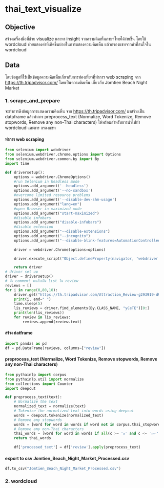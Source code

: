 # thai_text_visualize
## Objective
สร้างเครื่องมือที่ช่วย visualize และหา insight จากความคิดเห็นภาษาไทยได้ง่ายขึ้น โดยใช้ wordcloud ช่วยแสดงคำที่เกิดขึ้นบ่อยในการแสดงความคิดเห็น แล้วกรองแชทจากคำที่สนใจใน wordcloud
## Data
โดยข้อมูลที่ใช้เป็นข้อมูลความคิดเห็นเกี่ยวกับการท่องเที่ยวที่ทำการ web scraping จาก https://th.tripadvisor.com/ โดยเป็นความคิดเห็น เกี่ยวกับ Jomtien Beach Night Market
### 1. scrape_and_prepare 
จะทำการดึงข้อมูลการแสดงความคิดเห็น จาก https://th.tripadvisor.com/ มาสร้างเป็น dataframe แล้วทำการ preprocess_text (Normalize, Word Tokenize, Remove stopwords,  Remove any non-Thai characters) ให้พร้อมสำหรับการนำไปทำ wordcloud และการ กรองแชท

#### ทำการ web scraping
```python
from selenium import webdriver
from selenium.webdriver.chrome.options import Options
from selenium.webdriver.common.by import By
import time

def driversetup():
    options = webdriver.ChromeOptions()
    #run Selenium in headless mode
    options.add_argument('--headless')
    options.add_argument('--no-sandbox')
    #overcome limited resource problems
    options.add_argument('--disable-dev-shm-usage')
    options.add_argument("lang=en")
    #open Browser in maximized mode
    options.add_argument("start-maximized")
    #disable infobars
    options.add_argument("disable-infobars")
    #disable extension
    options.add_argument("--disable-extensions")
    options.add_argument("--incognito")
    options.add_argument("--disable-blink-features=AutomationControlled")
    
    driver = webdriver.Chrome(options=options)

    driver.execute_script("Object.defineProperty(navigator, 'webdriver', {get: () => undefined});")

    return driver
# driver set uo
driver = driversetup()
# ดึง comment มาเก็บเป็น list ใน review
reviews = []
for i in range(0,80,10):
    driver.get("https://th.tripadvisor.com/Attraction_Review-g293919-d9650315-Reviews-or"+str(i)+"-Jomtien_Beach_Night_Market-Pattaya_Chonburi_Province.html")
    print(i, end=" ")
    time.sleep(5)
    lis_reviews = driver.find_elements(By.CLASS_NAME, "yCeTE")[0:]
    print(len(lis_reviews))
    for review in lis_reviews:
        reviews.append(review.text)
```

#### สร้าง datframe
```python
import pandas as pd
df = pd.DataFrame(reviews, columns=["review"])
```

#### preprocess_text (Normalize, Word Tokenize, Remove stopwords,  Remove any non-Thai characters)
```python
from pythainlp import corpus
from pythainlp.util import normalize
from collections import Counter
import deepcut

def preprocess_text(text):
    # Normalize the text
    normalized_text = normalize(text)
    # Tokenize the normalized text into words using deepcut
    words = deepcut.tokenize(normalized_text)
    # Remove any stopwords
    words = [word for word in words if word not in corpus.thai_stopwords()]
    # Remove any non-Thai characters
    thai_words = [word for word in words if all(c >= 'ก' and c <= '๛' for c in word)]
    return thai_words
    
    df['processed_text'] = df['review'].apply(preprocess_text)
```

#### export to csv Jomtien_Beach_Night_Market_Processed.csv
```python
df.to_csv("Jomtien_Beach_Night_Market_Processed.csv")
```
### 2. wordcloud

